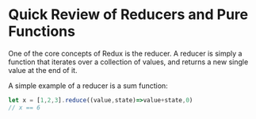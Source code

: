 # Quick Review of Reducers and Pure Functions

One of the core concepts of Redux is the reducer. A reducer is simply a function that iterates over a collection of values, and returns a new single value at the end of it.

A simple example of a reducer is a sum function:

```javascript
let x = [1,2,3].reduce((value,state)=>value+state,0)
// x == 6 
```
